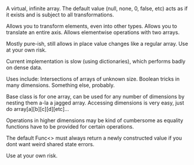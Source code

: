 A virtual, infinite array. The default value (null, none, 0, false, etc) acts as if it exists and is subject to all transformations.

Allows you to transform elements, even into other types. Allows you to translate an entire axis. Allows elementwise operations with two arrays.

Mostly pure-ish, still allows in place value changes like a regular array. Use at your own risk.

Current implementation is slow (using dictionaries), which performs badly on dense data.

Uses include: Intersections of arrays of unknown size. Boolean tricks in many dimensions. Something else, probably.

Base class is for one array, can be used for any number of dimensions by nesting them a-la a jagged array. Accessing dimensions is very easy, just do array[a][b][c][d][etc]...

Operations in higher dimensions may be kind of cumbersome as equality functions have to be provided for certain operations.

The default Func<> must always return a newly constructed value if you dont want weird shared state errors.

Use at your own risk.